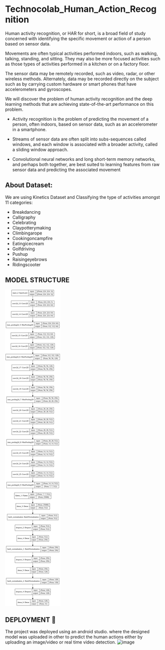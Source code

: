 # Technocolab_Human_Action_Recognition


Human activity recognition, or HAR for short, is a broad field of study concerned with identifying
the specific movement or action of a person based on sensor data.

Movements are often typical activities performed indoors, such as walking, talking, standing, and sitting. 
They may also be more focused activities such as those types of activities performed in a kitchen or on a factory floor.

The sensor data may be remotely recorded, such as video, radar, or other wireless methods.
Alternately, data may be recorded directly on the subject such as by carrying custom hardware or smart phones that have accelerometers and gyroscopes.

We will discover the problem of human activity recognition and the deep learning methods that are achieving state-of-the-art performance on this problem.

  - Activity recognition is the problem of predicting the movement of a person, often indoors, based on sensor data, such as an accelerometer in a smartphone.
  - Streams of sensor data are often split into subs-sequences called windows, and each window is associated with a broader activity, called a sliding window approach.

  - Convolutional neural networks and long short-term memory networks, and perhaps both together, are best suited to learning features from raw sensor data and predicting the       associated movement


## About Dataset: 

We are using Kinetics Dataset and Classifying the type of activities amongst 11 categories:

- Breakdancing
- Calligraphy
- Celebrating 
- Claypotterymaking
- Climbingarope
- Cookingoncampfire
- Eatingicecream
- Golfdriving
- Pushup
- Raisingeyebrows
- Ridingscooter

## MODEL STRUCTURE

 ![model_structure_plot](https://github.com/LazyCoder005/Technocolab_Human_Action_Recognition/blob/main/Model_arc.png)
 
 
 ## DEPLOYMENT 🍎

The project was deployed using an android studio. where the designed model was uploaded in other to predict the human actions either by uploading an image/video or real time video detection.
![image](https://user-images.githubusercontent.com/72225471/139593109-4d459a74-b54e-4c0e-a03e-035025f024fb.png)

